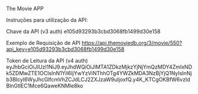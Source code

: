 The Movie APP

Instruções para utilização da API:

Chave da API (v3 auth)
e105d93293b3cbd3068fb1499d30e158

Exemplo de Requisição de API
https://api.themoviedb.org/3/movie/550?api_key=e105d93293b3cbd3068fb1499d30e158

Token de Leitura da API (v4 auth)
eyJhbGciOiJIUzI1NiJ9.eyJhdWQiOiJlMTA1ZDkzMjkzYjNjYmQzMDY4ZmIxNDk5ZDMwZTE1OCIsInN1YiI6IjYwYzViNThhOTg4YWZkMDA3NzBjYjQ1NyIsInNjb3BlcyI6WyJhcGlfcmVhZCJdLCJ2ZXJzaW9uIjoxfQ.y4K_KTCgOKBfW6vzIdBlnGtlEC1Mce6QaweKNMIe8ko
